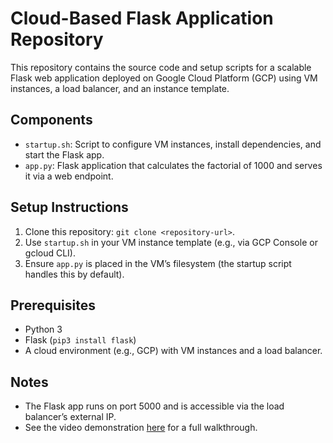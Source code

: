 # Cloud-Based Flask Application Repository

This repository contains the source code and setup scripts for a scalable Flask web application deployed on Google Cloud Platform (GCP) using VM instances, a load balancer, and an instance template.

## Components
- `startup.sh`: Script to configure VM instances, install dependencies, and start the Flask app.
- `app.py`: Flask application that calculates the factorial of 1000 and serves it via a web endpoint.

## Setup Instructions
1. Clone this repository: `git clone <repository-url>`.
2. Use `startup.sh` in your VM instance template (e.g., via GCP Console or gcloud CLI).
3. Ensure `app.py` is placed in the VM’s filesystem (the startup script handles this by default).

## Prerequisites
- Python 3
- Flask (`pip3 install flask`)
- A cloud environment (e.g., GCP) with VM instances and a load balancer.

## Notes
- The Flask app runs on port 5000 and is accessible via the load balancer’s external IP.
- See the video demonstration [here](#) for a full walkthrough.